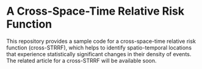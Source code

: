 # A Cross-Space-Time Relative Risk Function
This repository provides a sample code for a cross-space-time relative risk function (cross-STRRF), which helps to identify spatio-temporal locations that experience statistically significant changes in their density of events. 
The related article for a cross-STRRF will be available soon. 
